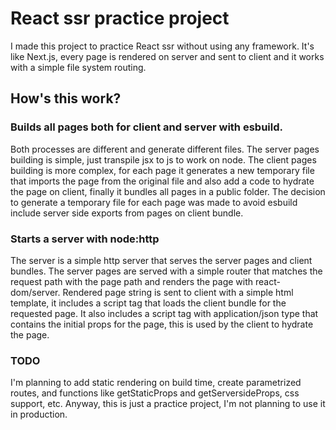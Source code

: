 # React ssr practice project

I made this project to practice React ssr without using any framework. 
It's like Next.js, every page is rendered on server and sent to client and it works with a simple file system routing.

## How's this work?
### Builds all pages both for client and server with esbuild. 
Both processes are different and generate different files. The server pages building is simple, just transpile jsx to js to work on node. The client pages building is more complex, for each page it generates a new temporary file that imports the page from the original file and also add a code to hydrate the page on client, finally it bundles all pages in a public folder.
The decision to generate a temporary file for each page was made to avoid esbuild include server side exports from pages on client bundle.

### Starts a server with node:http
The server is a simple http server that serves the server pages and client bundles. The server pages are served with a simple router that matches the request path with the page path and renders the page with react-dom/server. Rendered page string is sent to client with a simple html template, it includes a script tag that loads the client bundle for the requested page. It also includes a script tag with application/json type that contains the initial props for the page, this is used by the client to hydrate the page.


### TODO
I'm planning to add static rendering on build time, create parametrized routes,
and functions like getStaticProps and getServersideProps, css support, etc. Anyway, this is just a practice project, I'm not planning to use it in production.